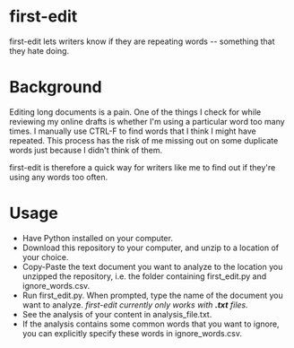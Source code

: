 # first-edit
first-edit lets writers know if they are repeating words -- something that they hate doing.

# Background
Editing long documents is a pain. One of the things I check for while reviewing my online drafts is whether I'm using a particular word too many times. I manually use CTRL-F to find words that I think I might have repeated. This process has the risk of me missing out on some duplicate words just because I didn't think of them.

first-edit is therefore a quick way for writers like me to find out if they're using any words too often.

# Usage
- Have Python installed on your computer.
- Download this repository to your computer, and unzip to a location of your choice.
- Copy-Paste the text document you want to analyze to the location you unzipped the repository, i.e. the folder containing first_edit.py and ignore_words.csv.
- Run first_edit.py. When prompted, type the name of the document you want to analyze. <i>first-edit currently only works with <b>.txt</b> files.</i>
- See the analysis of your content in analysis_file.txt.
- If the analysis contains some common words that you want to ignore, you can explicitly specify these words in ignore_words.csv.
